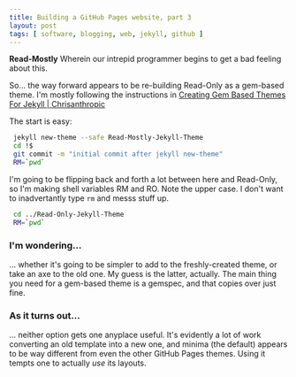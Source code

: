 ```yaml
---
title: Building a GitHub Pages website, part 3
layout: post
tags: [ software, blogging, web, jekyll, github ]
---
```

**Read-Mostly** Wherein our intrepid programmer begins to get a bad feeling
about this.

So... the way forward appears to be re-building Read-Only as a gem-based
theme.  I'm mostly following the instructions in [Creating Gem Based Themes
For Jekyll |
Chrisanthropic](https://www.chrisanthropic.com/blog/2016/creating-gem-based-themes-for-jekyll/)

The start is easy:

```bash
 jekyll new-theme --safe Read-Mostly-Jekyll-Theme
 cd !$
 git commit -m "initial commit after jekyll new-theme"
 RM=`pwd`
```

I'm going to be flipping back and forth a lot between here and Read-Only, so
I'm making shell variables RM and RO.  Note the upper case.  I don't want to
inadvertantly type `rm` and messs stuff up.


```bash
 cd ../Read-Only-Jekyll-Theme
 RM=`pwd`
```

### I'm wondering...

... whether it's going to be simpler to add to the freshly-created theme, or
take an axe to the old one.  My guess is the latter, actually.  The main thing
you need for a gem-based theme is a gemspec, and that copies over just fine.


### As it turns out...

... neither option gets one anyplace useful.  It's evidently a lot of work
converting an old template into a new one, and minima (the default) appears to
be way different from even the other GitHub Pages themes.  Using it tempts one
to actually _use_ its layouts.
